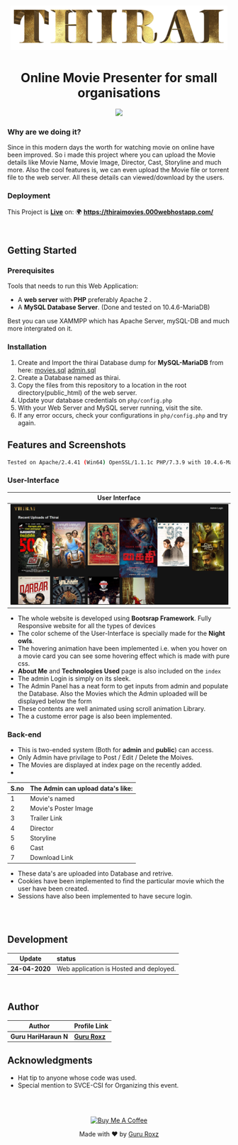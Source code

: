 <h1 align="center">
  <br>
  <img src="./docs/images/logo.png"  height="100px">
  <br>
</h1>
<h1 align="center"><b>Online Movie Presenter for small organisations</b></h1>

<p align="center">
  <a href="/LICENSE"><img src="https://img.shields.io/github/license/guruhariharaun/Thirai-website.svg?style=flat-square"></a>
</p>


### Why are we doing it?
Since in this modern days the worth for watching movie on online have been improved. So i made this project where you can upload the Movie details like Movie Name, Movie Image, Director, Cast, Storyline and much more. Also the cool features is, we can even upload the Movie file or torrent file to the web server. All these details can viewed/download by the users. 

### Deployment
This Project is **[Live](https://thiraimovies.000webhostapp.com/)** on: 🌍 **https://thiraimovies.000webhostapp.com/**

<br>

## Getting Started

### Prerequisites
Tools that needs to run this Web Application:
- A **web server** with **PHP** preferably Apache 2 .
- A **MySQL Database Server**. (Done and tested on 10.4.6-MariaDB)

Best you can use XAMMPP which has Apache Server, mySQL-DB and much more intergrated on it.

### Installation

1. Create and Import the thirai Database dump for  **MySQL-MariaDB** from here: [movies.sql](/docs/files/movies.sql) [admin.sql](/docs/files/admin.sql) 
2. Create a Database named as thirai.
3. Copy the files from this repository to a location in the root directory(public_html) of the web server. 
4. Update your database credentials on `php/config.php`
5. With your Web Server and MySQL server running, visit the site.
6. If any error occurs, check your configurations in `php/config.php` and try again.

## Features and Screenshots

```bash
Tested on Apache/2.4.41 (Win64) OpenSSL/1.1.1c PHP/7.3.9 with 10.4.6-MariaDB
```

### User-Interface
| 				User Interface 			                               			| 
| ----------------------------------------------------------------------------- | 
| <img src="/docs/images/1.PNG" width="650" style="border: 1px solid black;"/> | 


- The whole website is developed using <b>Bootsrap Framework</b>. Fully Responsive website for all the types of devices 
- The color scheme of the User-Interface is specially made for the <b>Night owls</b>.  
- The hovering animation have been implemented i.e. when you hover on a movie card you can see some hovering effect which is made with pure css.
- <b>About Me</b> and <b>Technologies Used</b> page is also included on the `index`
- The admin Login is simply on its sleek.
- The Admin Panel has a neat form to get inputs from admin and populate the Database. Also the Movies which the Admin uploaded will be displayed below the form
- These contents are well animated using scroll animation Library.
- The a custome error page is also been implemented.  

### Back-end 
- This is two-ended system (Both for **admin** and **public**) can access.
- Only Admin have privilage to Post / Edit / Delete the Moives.
- The Movies are displayed at index page on the recently added.
- 
|S.no|The Admin can upload data's like:	|
|----|----------------------------------|
|1	 |Movie's named						|
|2 	 |Movie's Poster Image 				|	
|3   |Trailer Link 						|
|4   |Director 							|
|5   |Storyline 						|
|6   |Cast 								|
|7   |Download Link						|							 		   							

- These data's are uploaded into Database and retrive.
- Cookies have been implemented to find the particular movie which the user have been created.
- Sessions have also been implemented to have secure login.
<br>
<br>

## Development

| Update                |  status	                                         	|
| --------------------- | :---------------------------------------------------- |
| 	**24-04-2020** 		|  	Web application is Hosted and deployed.				|  	

<br>

## Author

| Author                | Profile Link                                       |
| --------------------- | :------------------------------------------------- |
| **Guru HariHaraun N** | **[Guru Roxz](https://github.com/guruhariharaun)** |


## Acknowledgments
* Hat tip to anyone whose code was used.
* Special mention to SVCE-CSI for Organizing this event.

<br><br>
<div align="center">
<a href="https://www.buymeacoffee.com/YwGKcxa" target="_blank"><img src="https://cdn.buymeacoffee.com/buttons/default-orange.png" alt="Buy Me A Coffee" style="height: 51px !important;width: 217px !important;" ></a></div>
<p align="center">
  Made with ❤️ by <a href="https://github.com/guruhariharaun">Guru Roxz</a>
</p>

